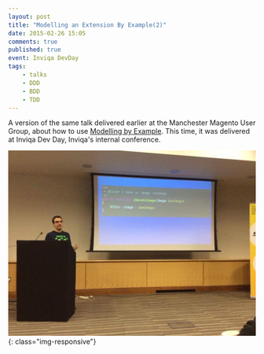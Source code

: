```yaml
---
layout: post
title: "Modelling an Extension By Example(2)"
date: 2015-02-26 15:05
comments: true
published: true
event: Inviqa DevDay
tags:
    - talks
    - DDD
    - BDD
    - TDD
---
```


A version of the same talk delivered earlier at the Manchester Magento User Group, about how to use [Modelling by
Example](http://stakeholderwhisperer.com/posts/2014/10/introducing-modelling-by-example).
This time, it was delivered at Inviqa Dev Day, Inviqa's internal conference.

![Speaking at Inviqa Dev Day February 2015 about Modelling by Example](/assets/talks/images/2015-02-26-marco-modelling-by-example.jpg){: class="img-responsive"}
